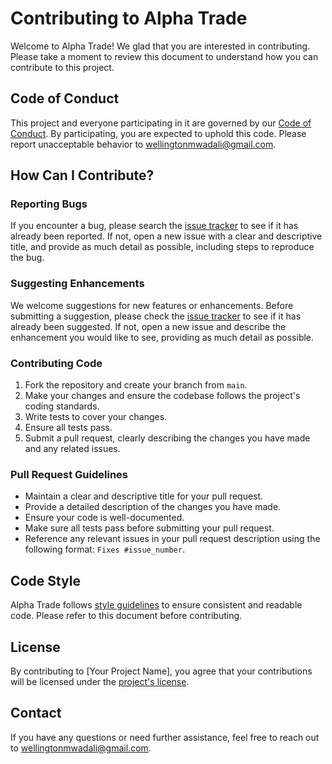 # Contributing to Alpha Trade 

Welcome to Alpha Trade! We glad that you are interested in contributing. Please take a moment to review this document to understand how you can contribute to this project.

## Code of Conduct

This project and everyone participating in it are governed by our [Code of Conduct](CODE_OF_CONDUCT.md). By participating, you are expected to uphold this code. Please report unacceptable behavior to wellingtonmwadali@gmail.com.

## How Can I Contribute?

### Reporting Bugs

If you encounter a bug, please search the [issue tracker](https://github.com/wellingtonmwadali/alpha_trade/issues) to see if it has already been reported. If not, open a new issue with a clear and descriptive title, and provide as much detail as possible, including steps to reproduce the bug.

### Suggesting Enhancements

We welcome suggestions for new features or enhancements. Before submitting a suggestion, please check the [issue tracker](https://github.com/wellingtonmwadali/alpha_trade/issues) to see if it has already been suggested. If not, open a new issue and describe the enhancement you would like to see, providing as much detail as possible.

### Contributing Code

1. Fork the repository and create your branch from `main`.
2. Make your changes and ensure the codebase follows the project's coding standards.
3. Write tests to cover your changes.
4. Ensure all tests pass.
5. Submit a pull request, clearly describing the changes you have made and any related issues.

### Pull Request Guidelines

- Maintain a clear and descriptive title for your pull request.
- Provide a detailed description of the changes you have made.
- Ensure your code is well-documented.
- Make sure all tests pass before submitting your pull request.
- Reference any relevant issues in your pull request description using the following format: `Fixes #issue_number`.

## Code Style

Alpha Trade follows [style guidelines](STYLE_GUIDELINES.md) to ensure consistent and readable code. Please refer to this document before contributing.

## License

By contributing to [Your Project Name], you agree that your contributions will be licensed under the [project's license](LICENSE.md).

## Contact

If you have any questions or need further assistance, feel free to reach out to wellingtonmwadali@gmail.com.

